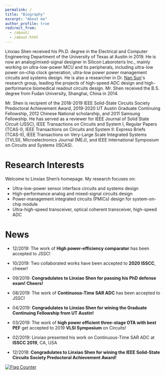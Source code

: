 ```yaml
---
permalink: /
title: "Biography"
excerpt: "About me"
author_profile: true
redirect_from: 
  - /about/
  - /about.html
---
```


Linxiao Shen received his Ph.D. degree in the Electrical and Computer Engineering Department of the University of Texas at Austin in 2019. He is now an analog/mixed-signal designer in Silicon Laboroteris Inc., mainly working on ultra-low-power MCU and its peripherals, including ultra-low power on-chip clock generation, ultra-low power power management circuits and systems design. He is also a researcher in Dr. [Nan Sun](https://www.cerc.utexas.edu/~nansun/)'s research group, leading the projects of high-speed ADC design and high-performance biomedical readout circuits design. Mr. Shen received the B.S. degree from Fudan University, Shanghai, China in 2014. 

Mr. Shen is recipient of the 2018-2019 IEEE Solid-State Circuits Society Predoctoral Achievement Award, 2019-2020 UT Austin Graduate Continuing Fellowship, 2012 Chinese National scholarship, and 2011 Samsung Fellowship. He has served as a reviewer for IEEE Journal of Solid State Circuit (JSSC), IEEE Transactions on Circuits and System I, Regular Papers (TCAS-I), IEEE Transactions on Circuits and System II: Express Briefs (TCAS-II), IEEE Transactions on Very-Large Scale Integrated Systems (TVLSI), Microelectronics Journal (MEJ), and IEEE International Symposium on Circuits and Systems (ISCAS). 


Research Interests
======

Welcome to Linxiao Shen’s homepage. My research focuses on:
* Ultra-low-power sensor interface circuits and systems design
* High-performance analog and mixed-signal circuits design
* Power-management integrated circuits (PMICs) design for system-on-chip module
* Ultra-high-speed transceiver, optical coherent transceiver, high-speed ADC


News
======
* 12/2019: The work of **High power-efficiency comparator** has been accepted to JSSC! 

* 10/2019: Two collaborated works have been accepted to **2020 ISSCC**, cheeer!

* 09/2019: **Congradulates to Linxiao Shen for passing his PhD defense exam! Cheers!**

* 08/2019: The work of **Continuous-Time SAR ADC** has been accepted to JSSC!

* 04/2019: **Congradulates to Linxiao Shen for wining the Graduate Continuing Fellowship from UT Austin!**

* 03/2019: The work of **high power efficient three-stage OTA with best PEF** get accepted to 2019 **VLSI Symposium** on Circuits! 

* 02/2019: Linxiao presented his work on Continuous-Time SAR ADC at **ISSCC 2019**, CA, USA

* 12/2018: **Congradulates to Linxiao Shen for wining the IEEE Solid-State Circuits Society Predoctoral Achievement Award!**


<a href="https://info.flagcounter.com/gJgr"><img src="https://s05.flagcounter.com/count2/gJgr/bg_FFFFFF/txt_000000/border_CCCCCC/columns_2/maxflags_10/viewers_0/labels_0/pageviews_1/flags_0/percent_0/" alt="Flag Counter" border="0"></a>
